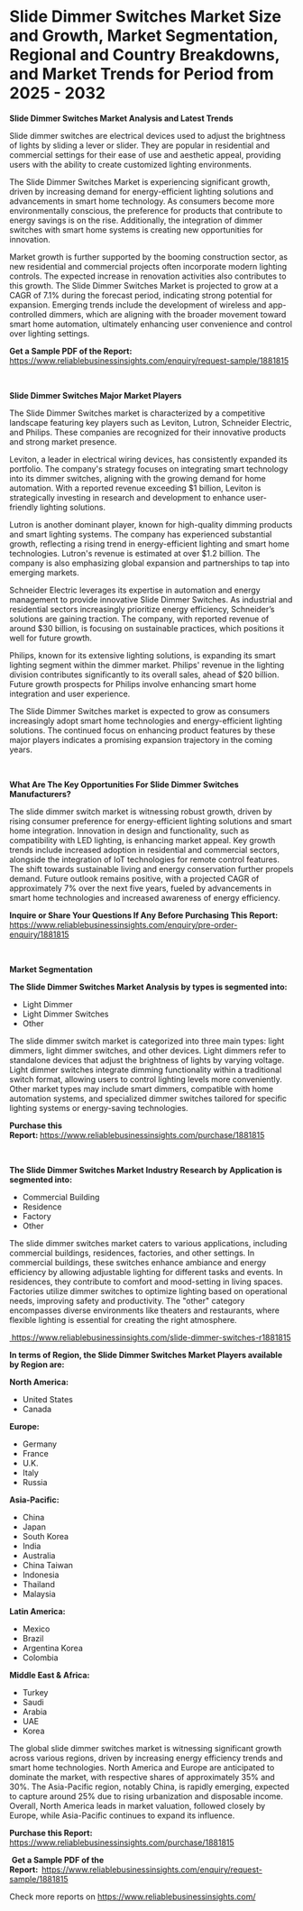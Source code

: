 <p><h1>Slide Dimmer Switches Market Size and Growth, Market Segmentation, Regional and Country Breakdowns, and Market Trends for Period from 2025 -  2032</h1></p><p><strong>Slide Dimmer Switches Market Analysis and Latest Trends</strong></p>
<p><p>Slide dimmer switches are electrical devices used to adjust the brightness of lights by sliding a lever or slider. They are popular in residential and commercial settings for their ease of use and aesthetic appeal, providing users with the ability to create customized lighting environments. </p><p>The Slide Dimmer Switches Market is experiencing significant growth, driven by increasing demand for energy-efficient lighting solutions and advancements in smart home technology. As consumers become more environmentally conscious, the preference for products that contribute to energy savings is on the rise. Additionally, the integration of dimmer switches with smart home systems is creating new opportunities for innovation.</p><p>Market growth is further supported by the booming construction sector, as new residential and commercial projects often incorporate modern lighting controls. The expected increase in renovation activities also contributes to this growth. The Slide Dimmer Switches Market is projected to grow at a CAGR of 7.1% during the forecast period, indicating strong potential for expansion. Emerging trends include the development of wireless and app-controlled dimmers, which are aligning with the broader movement toward smart home automation, ultimately enhancing user convenience and control over lighting settings.</p></p>
<p><strong>Get a Sample PDF of the Report:&nbsp;</strong> <a href="https://www.reliablebusinessinsights.com/enquiry/request-sample/1881815?utm_campaign=2481&utm_medium=2&utm_source=Github&utm_content=ia&utm_term=11022025&utm_id=slide-dimmer-switches">https://www.reliablebusinessinsights.com/enquiry/request-sample/1881815</a></p>
<p>&nbsp;</p>
<p><strong>Slide Dimmer Switches Major Market Players</strong></p>
<p><p>The Slide Dimmer Switches market is characterized by a competitive landscape featuring key players such as Leviton, Lutron, Schneider Electric, and Philips. These companies are recognized for their innovative products and strong market presence.</p><p>Leviton, a leader in electrical wiring devices, has consistently expanded its portfolio. The company's strategy focuses on integrating smart technology into its dimmer switches, aligning with the growing demand for home automation. With a reported revenue exceeding $1 billion, Leviton is strategically investing in research and development to enhance user-friendly lighting solutions.</p><p>Lutron is another dominant player, known for high-quality dimming products and smart lighting systems. The company has experienced substantial growth, reflecting a rising trend in energy-efficient lighting and smart home technologies. Lutron's revenue is estimated at over $1.2 billion. The company is also emphasizing global expansion and partnerships to tap into emerging markets.</p><p>Schneider Electric leverages its expertise in automation and energy management to provide innovative Slide Dimmer Switches. As industrial and residential sectors increasingly prioritize energy efficiency, Schneider’s solutions are gaining traction. The company, with reported revenue of around $30 billion, is focusing on sustainable practices, which positions it well for future growth.</p><p>Philips, known for its extensive lighting solutions, is expanding its smart lighting segment within the dimmer market. Philips' revenue in the lighting division contributes significantly to its overall sales, ahead of $20 billion. Future growth prospects for Philips involve enhancing smart home integration and user experience.</p><p>The Slide Dimmer Switches market is expected to grow as consumers increasingly adopt smart home technologies and energy-efficient lighting solutions. The continued focus on enhancing product features by these major players indicates a promising expansion trajectory in the coming years.</p></p>
<p>&nbsp;</p>
<p><strong>What Are The Key Opportunities For Slide Dimmer Switches Manufacturers?</strong></p>
<p><p>The slide dimmer switch market is witnessing robust growth, driven by rising consumer preference for energy-efficient lighting solutions and smart home integration. Innovation in design and functionality, such as compatibility with LED lighting, is enhancing market appeal. Key growth trends include increased adoption in residential and commercial sectors, alongside the integration of IoT technologies for remote control features. The shift towards sustainable living and energy conservation further propels demand. Future outlook remains positive, with a projected CAGR of approximately 7% over the next five years, fueled by advancements in smart home technologies and increased awareness of energy efficiency.</p></p>
<p><strong>Inquire or Share Your Questions If Any Before Purchasing This Report:</strong> <a href="https://www.reliablebusinessinsights.com/enquiry/pre-order-enquiry/1881815?utm_campaign=2481&utm_medium=2&utm_source=Github&utm_content=ia&utm_term=11022025&utm_id=slide-dimmer-switches">https://www.reliablebusinessinsights.com/enquiry/pre-order-enquiry/1881815</a></p>
<p>&nbsp;</p>
<p><strong>Market Segmentation</strong></p>
<p><strong>The Slide Dimmer Switches Market Analysis by types is segmented into:</strong></p>
<p><ul><li>Light Dimmer</li><li>Light Dimmer Switches</li><li>Other</li></ul></p>
<p><p>The slide dimmer switch market is categorized into three main types: light dimmers, light dimmer switches, and other devices. Light dimmers refer to standalone devices that adjust the brightness of lights by varying voltage. Light dimmer switches integrate dimming functionality within a traditional switch format, allowing users to control lighting levels more conveniently. Other market types may include smart dimmers, compatible with home automation systems, and specialized dimmer switches tailored for specific lighting systems or energy-saving technologies.</p></p>
<p><strong>Purchase this Report:&nbsp;</strong><a href="https://www.reliablebusinessinsights.com/purchase/1881815?utm_campaign=2481&utm_medium=2&utm_source=Github&utm_content=ia&utm_term=11022025&utm_id=slide-dimmer-switches">https://www.reliablebusinessinsights.com/purchase/1881815</a></p>
<p>&nbsp;</p>
<p><strong>The Slide Dimmer Switches Market Industry Research by Application is segmented into:</strong></p>
<p><ul><li>Commercial Building</li><li>Residence</li><li>Factory</li><li>Other</li></ul></p>
<p><p>The slide dimmer switches market caters to various applications, including commercial buildings, residences, factories, and other settings. In commercial buildings, these switches enhance ambiance and energy efficiency by allowing adjustable lighting for different tasks and events. In residences, they contribute to comfort and mood-setting in living spaces. Factories utilize dimmer switches to optimize lighting based on operational needs, improving safety and productivity. The "other" category encompasses diverse environments like theaters and restaurants, where flexible lighting is essential for creating the right atmosphere.</p></p>
<p><a href="https://www.reliablebusinessinsights.com/slide-dimmer-switches-r1881815?utm_campaign=2481&utm_medium=2&utm_source=Github&utm_content=ia&utm_term=11022025&utm_id=slide-dimmer-switches">&nbsp;https://www.reliablebusinessinsights.com/slide-dimmer-switches-r1881815</a></p>
<p><strong>In terms of Region, the Slide Dimmer Switches Market Players available by Region are:</strong></p>
<p>
    <p> <strong> North America: </strong>
        <ul>
            <li>United States</li>
            <li>Canada</li>
        </ul>
        </p> 
    <p> <strong> Europe: </strong>
        <ul>
            <li>Germany</li>
            <li>France</li>
            <li>U.K.</li>
            <li>Italy</li>
            <li>Russia</li>
        </ul>
        </p> 
    <p> <strong> Asia-Pacific: </strong>
        <ul>
            <li>China</li>
            <li>Japan</li>
            <li>South Korea</li>
            <li>India</li>
            <li>Australia</li>
            <li>China Taiwan</li>
            <li>Indonesia</li>
            <li>Thailand</li>
            <li>Malaysia</li>
        </ul>
        </p> 
    <p> <strong> Latin America: </strong>
        <ul>
            <li>Mexico</li>
            <li>Brazil</li>
            <li>Argentina Korea</li>
            <li>Colombia</li>
        </ul>
        </p> 
    <p> <strong> Middle East & Africa: </strong>
        <ul>
            <li>Turkey</li>
            <li>Saudi</li>
            <li>Arabia</li>
            <li>UAE</li>
            <li>Korea</li>
        </ul>
    </p>
    </p>
<p><p>The global slide dimmer switches market is witnessing significant growth across various regions, driven by increasing energy efficiency trends and smart home technologies. North America and Europe are anticipated to dominate the market, with respective shares of approximately 35% and 30%. The Asia-Pacific region, notably China, is rapidly emerging, expected to capture around 25% due to rising urbanization and disposable income. Overall, North America leads in market valuation, followed closely by Europe, while Asia-Pacific continues to expand its influence.</p></p>
<p><strong>Purchase this Report: </strong><a href="https://www.reliablebusinessinsights.com/purchase/1881815?utm_campaign=2481&utm_medium=2&utm_source=Github&utm_content=ia&utm_term=11022025&utm_id=slide-dimmer-switches">https://www.reliablebusinessinsights.com/purchase/1881815</a></p>
<p>&nbsp;<strong>Get a Sample PDF of the Report:&nbsp;&nbsp;</strong><a href="https://www.reliablebusinessinsights.com/enquiry/request-sample/1881815?utm_campaign=2481&utm_medium=2&utm_source=Github&utm_content=ia&utm_term=11022025&utm_id=slide-dimmer-switches">https://www.reliablebusinessinsights.com/enquiry/request-sample/1881815</a></p>
<p><strong></strong></p>
<p>Check more reports on <a href="https://www.reliablebusinessinsights.com/?utm_campaign=2481&utm_medium=2&utm_source=Github&utm_content=ia&utm_term=11022025&utm_id=slide-dimmer-switches">https://www.reliablebusinessinsights.com/</a></p>